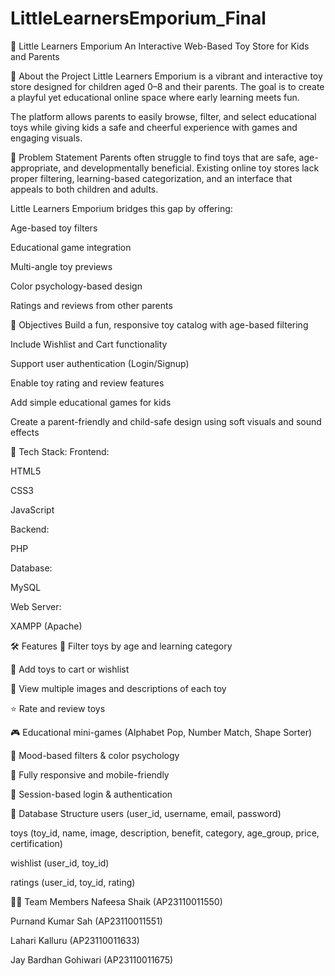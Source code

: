 # LittleLearnersEmporium_Final
🎈 Little Learners Emporium
An Interactive Web-Based Toy Store for Kids and Parents

👶 About the Project
Little Learners Emporium is a vibrant and interactive toy store designed for children aged 0–8 and their parents. The goal is to create a playful yet educational online space where early learning meets fun.

The platform allows parents to easily browse, filter, and select educational toys while giving kids a safe and cheerful experience with games and engaging visuals.

🧠 Problem Statement
Parents often struggle to find toys that are safe, age-appropriate, and developmentally beneficial. Existing online toy stores lack proper filtering, learning-based categorization, and an interface that appeals to both children and adults.

Little Learners Emporium bridges this gap by offering:

Age-based toy filters

Educational game integration

Multi-angle toy previews

Color psychology-based design

Ratings and reviews from other parents

🎯 Objectives
Build a fun, responsive toy catalog with age-based filtering

Include Wishlist and Cart functionality

Support user authentication (Login/Signup)

Enable toy rating and review features

Add simple educational games for kids

Create a parent-friendly and child-safe design using soft visuals and sound effects

🧰 Tech Stack: 
Frontend:

HTML5

CSS3

JavaScript

Backend:

PHP

Database:

MySQL

Web Server:

XAMPP (Apache)

🛠️ Features
👶 Filter toys by age and learning category

🛒 Add toys to cart or wishlist

🌟 View multiple images and descriptions of each toy

⭐ Rate and review toys

🎮 Educational mini-games (Alphabet Pop, Number Match, Shape Sorter)

🎨 Mood-based filters & color psychology

📱 Fully responsive and mobile-friendly

🔐 Session-based login & authentication

🧩 Database Structure
users (user_id, username, email, password)

toys (toy_id, name, image, description, benefit, category, age_group, price, certification)

wishlist (user_id, toy_id)

ratings (user_id, toy_id, rating)


🧑‍💻 Team Members
Nafeesa Shaik (AP23110011550)

Purnand Kumar Sah (AP23110011551)

Lahari Kalluru (AP23110011633)

Jay Bardhan Gohiwari (AP23110011675)



